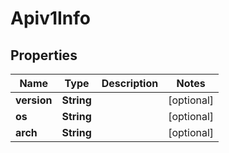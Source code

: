 
# Apiv1Info

## Properties
Name | Type | Description | Notes
------------ | ------------- | ------------- | -------------
**version** | **String** |  |  [optional]
**os** | **String** |  |  [optional]
**arch** | **String** |  |  [optional]



